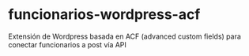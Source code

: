 # funcionarios-wordpress-acf
Extensión de Wordpress basada en ACF (advanced custom fields) para conectar funcionarios a post vía API
